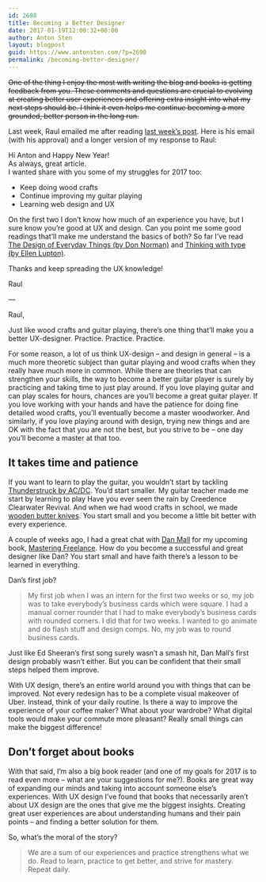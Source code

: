 ```yaml
---
id: 2698
title: Becoming a Better Designer
date: 2017-01-19T12:00:32+00:00
author: Anton Sten
layout: blogpost
guid: https://www.antonsten.com/?p=2698
permalink: /becoming-better-designer/
---
```

~~One of the thing I enjoy the most with writing the blog and books is getting feedback from you. These comments and questions are crucial to evolving at creating better user experiences and offering extra insight into what my next steps should be. I think it even helps me continue becoming a more grounded, better person in the long run.~~

Last week, Raul emailed me after reading <a href="https://www.antonsten.com/without-struggle-isnt-success/" target="_blank">last week’s post</a>. Here is his email (with his approval) and a longer version of my response to Raul:

  Hi Anton and Happy New Year!<br>
  As always, great article.<br>
I wanted share with you some of my struggles for 2017 too:
- Keep doing wood crafts
- Continue improving my guitar playing
- Learning web design and UX

On the first two I don&#8217;t know how much of an experience you have, but I sure know you&#8217;re good at UX and design. Can you point me some good readings that&#8217;ll make me understand the basics of both? So far I&#8217;ve read <a href="https://www.amazon.com/Design-Everyday-Things-Revised-Expanded/dp/0465050654/ref=sr_1_1?s=books&ie=UTF8&qid=1484483496&sr=1-1&keywords=the+design+of+everyday+things" target="_blank">The Design of Everyday Things (by Don Norman)</a> and <a href="https://www.amazon.com/Thinking-Type-2nd-revised-expanded/dp/1568989695" target="_blank">Thinking with type (by Ellen Lupton)</a>.

Thanks and keep spreading the UX knowledge!

Raul

&#8212;

Raul,

Just like wood crafts and guitar playing, there’s one thing that’ll make you a better UX-designer. Practice. Practice. Practice.

For some reason, a lot of us think UX-design &#8211; and design in general &#8211; is a much more theoretic subject than guitar playing and wood crafts when they really have much more in common. While there are theories that can strengthen your skills, the way to become a better guitar player is surely by practicing and taking time to just play around. If you love playing guitar and can play scales for hours, chances are you’ll become a great guitar player. If you love working with your hands and have the patience for doing fine detailed wood crafts, you’ll eventually become a master woodworker. And similarly, if you love playing around with design, trying new things and are OK with the fact that you are not the best, but you strive to be &#8211; one day you’ll become a master at that too.

## It takes time and patience

If you want to learn to play the guitar, you wouldn’t start by tackling <a href="https://open.spotify.com/track/57bgtoPSgt236HzfBOd8kj" target="_blank">Thunderstruck by AC/DC</a>. You’d start smaller. My guitar teacher made me start by learning to play Have you ever seen the rain by Creedence Clearwater Revival. And when we had wood crafts in school, we made <a href="http://www.ikea.com/se/sv/catalog/products/97172909/" target="_blank">wooden butter knives</a>. You start small and you become a little bit better with every experience.

A couple of weeks ago, I had a great chat with <a href="http://danielmall.com/" target="_blank">Dan Mall</a> for my upcoming book, <a href="https://masteringfreelance.com/" target="_blank">Mastering Freelance</a>. How do you become a successful and great designer like Dan? You start small and have faith there’s a lesson to be learned in everything.

Dan’s first job?
> My first job when I was an intern for the first two weeks or so, my job was to take everybody’s business cards which were square. I had a manual corner rounder that I had to make everybody’s business cards with rounded corners. I did that for two weeks. I wanted to go animate and do flash stuff and design comps. No, my job was to round business cards.

Just like Ed Sheeran’s first song surely wasn’t a smash hit, Dan Mall’s first design probably wasn’t either. But you can be confident that their small steps helped them improve.

With UX design, there’s an entire world around you with things that can be improved. Not every redesign has to be a complete visual makeover of Uber. Instead, think of your daily routine. Is there a way to improve the experience of your coffee maker? What about your wardrobe? What digital tools would make your commute more pleasant? Really small things can make the biggest difference!

## Don’t forget about books

With that said, I’m also a big book reader (and one of my goals for 2017 is to read even more &#8211; what are your suggestions for me?). Books are great way of expanding our minds and taking into account someone else’s experiences. With UX design I’ve found that books that necessarily aren’t about UX design are the ones that give me the biggest insights. Creating great user experiences are about understanding humans and their pain points &#8211; and finding a better solution for them.

So, what’s the moral of the story?
> We are a sum of our experiences and practice strengthens what we do. Read to learn, practice to get better, and strive for mastery. Repeat daily.
